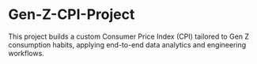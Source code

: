 # Gen-Z-CPI-Project
This project builds a custom Consumer Price Index (CPI) tailored to Gen Z consumption habits, applying end-to-end data analytics and engineering workflows. 
